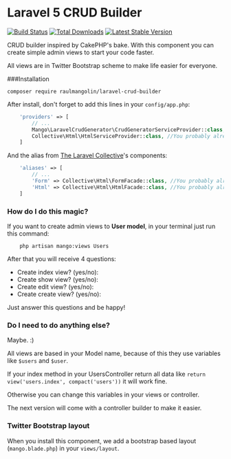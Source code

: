 # Laravel 5 CRUD Builder

[![Build Status](https://travis-ci.org/raulmangolin/laravel-crud-builder.svg?branch=master)](https://travis-ci.org/raulmangolin/laravel-crud-builder)
[![Total Downloads](https://img.shields.io/packagist/dt/raulmangolin/laravel-crud-builder.svg?style=flat)](https://packagist.org/packages/raulmangolin/laravel-crud-builder)
[![Latest Stable Version](https://img.shields.io/packagist/v/raulmangolin/laravel-crud-builder.svg?style=flat)](https://packagist.org/packages/raulmangolin/laravel-crud-builder)

CRUD builder inspired by CakePHP's bake. With this component you can create simple admin views to start your code faster. 

All views are in Twitter Bootstrap scheme to make life easier for everyone. 

###Installation

```
composer require raulmangolin/laravel-crud-builder
```

After install, don't forget to add this lines in your `config/app.php`:

``` php
    'providers' => [
        // ...
        Mango\LaravelCrudGenerator\CrudGeneratorServiceProvider::class,
        Collective\Html\HtmlServiceProvider::class, //You probably already have this installed to
    ]
```

And the alias from [The Laravel Collective](https://github.com/laravelcollective)'s components:
``` php
    'aliases' => [
        // ...
        'Form' => Collective\Html\FormFacade::class, //You probably already have this installed to
        'Html' => Collective\Html\HtmlFacade::class, //You probably already have this installed to
    ]
```

### How do I do this magic?

If you want to create admin views to **User model**, in your terminal just run this command:

```
    php artisan mango:views Users
```

After that you will receive 4 questions:

* Create index view? (yes/no):
* Create show view? (yes/no):
* Create edit view? (yes/no):
* Create create view? (yes/no):

Just answer this questions and be happy!

### Do I need to do anything else?

Maybe. :)

All views are based in your Model name, because of this they use variables like `$users` and `$user`.

If your index method in your UsersController return all data like `return view('users.index', compact('users'))` it will work fine.

Otherwise you can change this variables in your views or controller.

The next version will come with a controller builder to make it easier.

### Twitter Bootstrap layout
When you install this component, we add a bootstrap based layout (`mango.blade.php`) in your `views/layout`. 